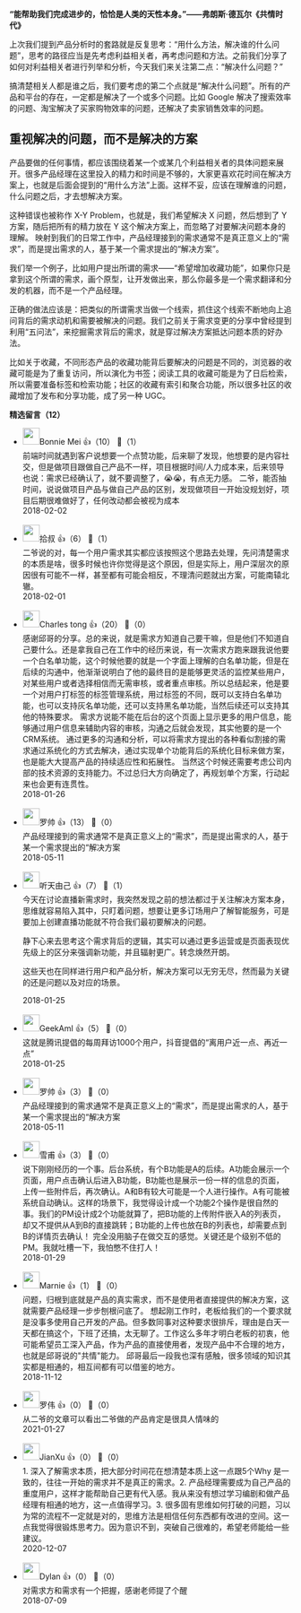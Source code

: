 **“能帮助我们完成进步的，恰恰是人类的天性本身。”——弗朗斯·德瓦尔《共情时代》**

上次我们提到产品分析时的套路就是反复思考：“用什么方法，解决谁的什么问题”，思考的路径应当是先考虑利益相关者，再考虑问题和方法。之前我们分享了如何对利益相关者进行列举和分析，今天我们来关注第二点：“解决什么问题？”

搞清楚相关人都是谁之后，我们要考虑的第二个点就是“解决什么问题”。所有的产品和平台的存在，一定都是解决了一个或多个问题。比如 Google 解决了搜索效率的问题、淘宝解决了买家购物效率的问题，还解决了卖家销售效率的问题。

## 重视解决的问题，而不是解决的方案

产品要做的任何事情，都应该围绕着某一个或某几个利益相关者的具体问题来展开。很多产品经理在这里投入的精力和时间是不够的，大家更喜欢花时间在解决方案上，也就是后面会提到的“用什么方法”上面。这样不妥，应该在理解谁的问题，什么问题之后，才去想解决方案。

这种错误也被称作 X-Y Problem，也就是，我们希望解决 X 问题，然后想到了 Y 方案，随后把所有的精力放在 Y 这个解决方案上，而忽略了对要解决问题本身的理解。 映射到我们的日常工作中，产品经理接到的需求通常不是真正意义上的“需求”，而是提出需求的人，基于某一个需求提出的“解决方案”。

我们举一个例子，比如用户提出所谓的需求——“希望增加收藏功能”，如果你只是拿到这个所谓的需求，画个原型，让开发做出来，那么你最多是一个需求翻译和分发的机器，而不是一个产品经理。

正确的做法应该是：把类似的所谓需求当做一个线索，抓住这个线索不断地向上追问背后的需求动机和需要被解决的问题。我们之前关于需求变更的分享中曾经提到利用“五问法”，来挖掘需求背后的需求，就是穿过解决方案抵达问题本质的好办法。

比如关于收藏，不同形态产品的收藏功能背后要解决的问题是不同的，浏览器的收藏可能是为了重复访问，所以演化为书签；阅读工具的收藏可能是为了日后检索，所以需要准备标签和检索功能；社区的收藏有索引和聚合功能，所以很多社区的收藏增加了发布和分享功能，成了另一种 UGC。
<div><strong>精选留言（12）</strong></div><ul>
<li><img src="https://static001.geekbang.org/account/avatar/00/0f/83/67/fcd0cac4.jpg" width="30px"><span>Bonnie Mei</span> 👍（10） 💬（1）<div>前端时间就遇到客户说想要一个点赞功能，后来聊了发现，他想要的是内容社交，但是做项目跟做自己产品不一样，项目根据时间&#47;人力成本来，后来领导也说：需求已经确认了，就不要调整了，😭😭，有点无力感。
二爷，能否抽时间，说说做项目产品与做自己产品的区别，发现做项目一开始没规划好，项目后期很难做好了，任何改动都会被视为成本</div>2018-02-02</li><br/><li><img src="https://static001.geekbang.org/account/avatar/00/0f/c9/9b/7d85d48f.jpg" width="30px"><span>拾叔</span> 👍（6） 💬（1）<div>二爷说的对，每一个用户需求其实都应该按照这个思路去处理，先问清楚需求的本质是啥，很多时候也许你觉得是这个原因，但是实际上，用户深层次的原因很有可能不一样，甚至都有可能会相反，不理清问题就出方案，可能南辕北辙。</div>2018-02-01</li><br/><li><img src="https://static001.geekbang.org/account/avatar/00/0f/5c/72/9dd6407f.jpg" width="30px"><span>Charles tong</span> 👍（20） 💬（0）<div>感谢邱哥的分享。总的来说，就是需求方知道自己要干嘛，但是他们不知道自己要什么。还是拿我自己在工作中的经历来说，有一次需求方跑来跟我说他要一个白名单功能，这个时候他要的就是一个字面上理解的白名单功能，但是在后续的沟通中，他渐渐说明白了他的最终目的是能够更灵活的监控某些用户，对某些用户或者选择相信而无需审核，或者重点审核。所以总结起来，他是要一个对用户打标签的标签管理系统，用过标签的不同，既可以支持白名单功能，也可以支持灰名单功能，还可以支持黑名单功能，当然后续还可以支持其他的特殊要求。
需求方说能不能在后台的这个页面上显示更多的用户信息，能够通过用户信息来辅助内容的审核，沟通之后就会发现，其实他要的是一个CRM系统。
通过更多的沟通和分析，可以将需求方提出的各种看似割接的需求通过系统化的方式去解决，通过实现单个功能背后的系统化目标来做方案，也是能大大提高产品的持续适应性和拓展性。
当然这个时候还需要考虑公司内部的技术资源的支持能力。不过总归大方向确定了，再规划单个方案，行动起来也会更有连贯性。</div>2018-01-26</li><br/><li><img src="https://static001.geekbang.org/account/avatar/00/0f/9b/d4/ec627af3.jpg" width="30px"><span>罗帅</span> 👍（13） 💬（0）<div>产品经理接到的需求通常不是真正意义上的“需求”，而是提出需求的人，基于某一个需求提出的“解决方案</div>2018-05-11</li><br/><li><img src="https://static001.geekbang.org/account/avatar/00/0f/8e/8b/38b93ca0.jpg" width="30px"><span>听天由己</span> 👍（7） 💬（1）<div>今天在讨论直播新需求时，我突然发现之前的想法都过于关注解决方案本身，思维就容易陷入其中，只盯着问题，想要让更多订场用户了解智能服务，可是要加上创建直播功能就不符合我们最初要解决的问题。

静下心来去思考这个需求背后的逻辑，其实可以通过更多运营或是页面表现优先级上的区分来强调新功能，并且辐射更广。转念焕然开朗。

这些天也在同样进行用户和产品分析，解决方案可以无穷无尽，然而最为关键的还是问题以及对应的场景。</div>2018-01-25</li><br/><li><img src="https://static001.geekbang.org/account/avatar/00/0f/55/e6/87197b10.jpg" width="30px"><span>GeekAmI</span> 👍（5） 💬（0）<div>这就是腾讯提倡的每周拜访1000个用户，抖音提倡的“离用户近一点、再近一点”</div>2018-01-25</li><br/><li><img src="https://static001.geekbang.org/account/avatar/00/0f/9b/d4/ec627af3.jpg" width="30px"><span>罗帅</span> 👍（3） 💬（0）<div>产品经理接到的需求通常不是真正意义上的“需求”，而是提出需求的人，基于某一个需求提出的“解决方案</div>2018-05-11</li><br/><li><img src="https://static001.geekbang.org/account/avatar/00/0f/8a/9c/d172e67b.jpg" width="30px"><span>雪甫</span> 👍（3） 💬（0）<div>说下刚刚经历的一个事。后台系统，有个B功能是A的后续。A功能会展示一个页面，用户点击确认后进入B功能，B功能也是展示一份一样的信息的页面，上传一些附件后，再次确认。A和B有较大可能是一个人进行操作。A有可能被系统自动确认。这样的场景下，我觉得设计成一个功能2个操作是很自然的事。我们的PM设计成2个功能就算了，把B功能的上传附件嵌入A的列表页，却又不提供从A到B的直接跳转；B功能的上传也放在B的列表也，却需要点到B的详情页去确认！ 完全没用脑子在做交互的感觉。关键还是个级别不低的PM。我就吐槽一下，我怕憋不住打人！</div>2018-01-29</li><br/><li><img src="https://static001.geekbang.org/account/avatar/00/0f/49/b8/fb19aa6a.jpg" width="30px"><span>Marnie</span> 👍（1） 💬（0）<div>问题，归根到底就是产品的真实需求，而不是使用者直接提供的解决方案，这就需要产品经理一步步刨根问底了。
想起刚工作时，老板给我们的一个要求就是没事多使用自己开发的产品。但多数同事对这种要求很排斥，理由是白天一天都在搞这个，下班了还搞，太无聊了。工作这么多年才明白老板的初衷，他可能希望员工深入产品，作为产品的直接使用者，发现产品中不合理的地方，也就是邱哥说的&quot;共情&quot;能力。
邱哥最后一段我也深有感触，很多领域的知识其实都是相通的，相互间都有可以借鉴的地方。</div>2018-11-12</li><br/><li><img src="https://static001.geekbang.org/account/avatar/00/17/d4/b9/589b1528.jpg" width="30px"><span>罗伟</span> 👍（0） 💬（0）<div>从二爷的文章可以看出二爷做的产品肯定是很具人情味的</div>2021-01-27</li><br/><li><img src="https://static001.geekbang.org/account/avatar/00/0f/c4/03/f753fda7.jpg" width="30px"><span>JianXu</span> 👍（0） 💬（0）<div>1. 深入了解需求本质，把大部分时间花在想清楚本质上这一点跟5个Why 是一致的，往往一开始的需求并不是真正的需求。2. 产品经理需要成为自己产品的重度用户，这样才能帮助自己更有代入感。我从来没有想过学习编剧和做产品经理有相通的地方，这一点值得学习。3. 很多固有思维如何打破的问题，习以为常的流程不一定就是对的，思维方法是相信任何东西都有改进的空间。这一点我觉得很锻炼思考力。因为意识不到，突破自己很难的，希望老师能给一些建议。</div>2020-12-07</li><br/><li><img src="https://static001.geekbang.org/account/avatar/00/10/94/ee/8451dfc4.jpg" width="30px"><span>Dylan</span> 👍（0） 💬（0）<div>对需求方和需求有一个把握，感谢老师提了个醒</div>2018-07-09</li><br/>
</ul>